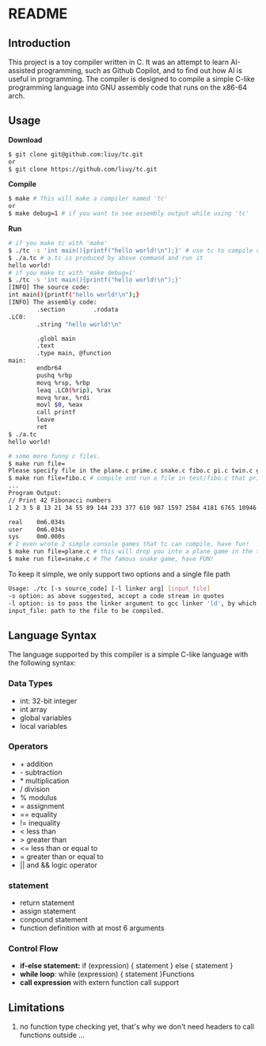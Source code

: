 # README

## Introduction

This project is a toy compiler written in C. It was an attempt to learn AI-assisted programming, such as Github Copilot, and to find out how AI is useful in programming. The compiler is designed to compile a simple C-like programming language into GNU assembly code that runs on the x86-64 arch.

## Usage

**Download**

```bash
$ git clone git@github.com:liuy/tc.git
or
$ git clone https://github.com/liuy/tc.git
```

**Compile**

```bash
$ make # This will make a compiler named 'tc'
or
$ make debug=1 # if you want to see assembly output while using 'tc'
```

**Run**

```bash
# if you make tc with 'make'
$ ./tc -s 'int main(){printf("hello world!\n");}' # use tc to compile code in quotes
$ ./a.tc # a.tc is produced by above command and run it
hello world!
# if you make tc with 'make debug=1'
$ ./tc -s 'int main(){printf("hello world!\n");}'
[INFO] The source code:
int main(){printf("hello world!\n");}
[INFO] The assembly code:
        .section        .rodata
.LC0:
        .string "hello world!\n"

        .globl main
        .text
        .type main, @function
main:
        endbr64
        pushq %rbp
        movq %rsp, %rbp
        leaq .LC0(%rip), %rax
        movq %rax, %rdi
        movl $0, %eax
        call printf
        leave
        ret
$ ./a.tc
hello world!
```

```bash
# some more funny c files.
$ make run file=
Please specify file in the plane.c prime.c snake.c fibo.c pi.c twin.c gold.c. E.g, make run file=prime.c
$ make run file=fibo.c # compile and run a file in test/fibo.c that print 42 Fibonacci numbers
...
Program Output:
// Print 42 Fibonacci numbers
1 2 3 5 8 13 21 34 55 89 144 233 377 610 987 1597 2584 4181 6765 10946 17711 28657 46368 75025 121393 196418 317811 514229 832040 1346269 2178309 3524578 5702887 9227465 14930352 24157817 39088169 63245986 102334155 165580141 267914296 433494437

real    0m6.034s
user    0m6.034s
sys     0m0.000s
# I even wrote 2 simple console games that tc can compile, have fun!
$ make run file=plane.c # this will drop you into a plane game in the terminal!
$ make run file=snake.c # The famous snake game, have FUN!
```

To keep it simple, we only support two options and a single file path

```bash
Usage: ./tc [-s source_code] [-l linker arg] [input_file]
-s option: as above suggested, accept a code stream in quotes
-l option: is to pass the linker argument to gcc linker 'ld', by which we can call external functions in the shared library like glibc and others, e.g, ncurses that our two games need to do the console io.
input_file: path to the file to be compiled.
```

## Language Syntax

The language supported by this compiler is a simple C-like language with the following syntax:

### Data Types

- int: 32-bit integer
- int array
- global variables
- local variables

### Operators

- \+ addition
- \- subtraction
- \* multiplication
- \/ division
- % modulus
- = assignment
- == equality
- != inequality
- < less than
- \> greater than
- <= less than or equal to
- = greater than or equal to
- || and && logic operator

### statement

- return statement
- assign statement
- conpound statement
- function definition with at most 6 arguments

### Control Flow

- **if-else statement:** if (expression) { statement } else { statement }
- **while loop**: while (expression) { statement }Functions
- **call expression** with extern function call support

## Limitations

1. no function type checking yet, that's why we don't need headers to call functions outside
...
